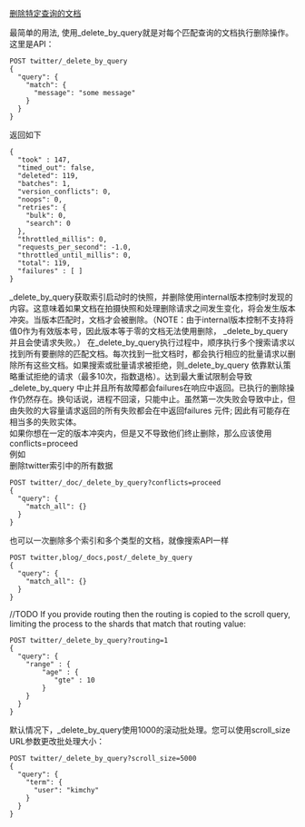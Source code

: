 [删除特定查询的文档](https://www.elastic.co/guide/en/elasticsearch/reference/6.2/docs-delete-by-query.html)  

最简单的用法, 使用_delete_by_query就是对每个匹配查询的文档执行删除操作。这里是API：

```
POST twitter/_delete_by_query
{
  "query": { 
    "match": {
      "message": "some message"
    }
  }
}
```
返回如下  
```
{
  "took" : 147,
  "timed_out": false,
  "deleted": 119,
  "batches": 1,
  "version_conflicts": 0,
  "noops": 0,
  "retries": {
    "bulk": 0,
    "search": 0
  },
  "throttled_millis": 0,
  "requests_per_second": -1.0,
  "throttled_until_millis": 0,
  "total": 119,
  "failures" : [ ]
}
``` 
_delete_by_query获取索引启动时的快照，并删除使用internal版本控制时发现的内容。这意味着如果文档在拍摄快照和处理删除请求之间发生变化，将会发生版本冲突。当版本匹配时，文档才会被删除。（NOTE：由于internal版本控制不支持将值0作为有效版本号，因此版本等于零的文档无法使用删除， _delete_by_query并且会使请求失败。） 
在_delete_by_query执行过程中，顺序执行多个搜索请求以找到所有要删除的匹配文档。每次找到一批文档时，都会执行相应的批量请求以删除所有这些文档。如果搜索或批量请求被拒绝，则_delete_by_query 依靠默认策略重试拒绝的请求（最多10次，指数退格）。达到最大重试限制会导致_delete_by_query 中止并且所有故障都会failures在响应中返回。已执行的删除操作仍然存在。换句话说，进程不回滚，只能中止。虽然第一次失败会导致中止，但由失败的大容量请求返回的所有失败都会在中返回failures 元件; 因此有可能存在相当多的失败实体。  
如果你想在一定的版本冲突内，但是又不导致他们终止删除，那么应该使用conflicts=proceed  
例如  
删除twitter索引中的所有数据
```
POST twitter/_doc/_delete_by_query?conflicts=proceed
{
  "query": {
    "match_all": {}
  }
}
```
也可以一次删除多个索引和多个类型的文档，就像搜索API一样  
```
POST twitter,blog/_docs,post/_delete_by_query
{
  "query": {
    "match_all": {}
  }
}
```
//TODO
If you provide routing then the routing is copied to the scroll query, limiting the process to the shards that match that routing value:  
```
POST twitter/_delete_by_query?routing=1
{
  "query": {
    "range" : {
        "age" : {
           "gte" : 10
        }
    }
  }
}
```  
默认情况下，_delete_by_query使用1000的滚动批处理。您可以使用scroll_size URL参数更改批处理大小：  
```
POST twitter/_delete_by_query?scroll_size=5000
{
  "query": {
    "term": {
      "user": "kimchy"
    }
  }
}
```
